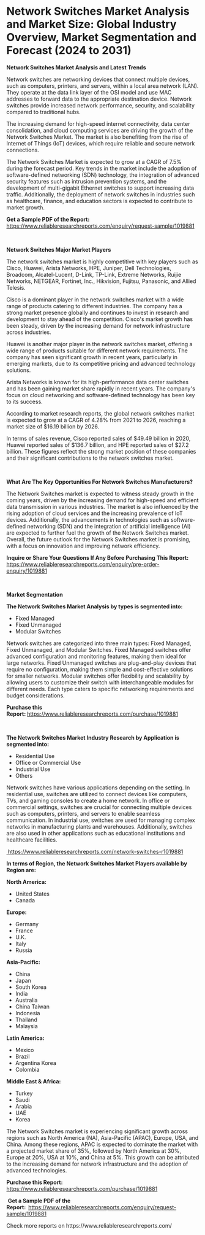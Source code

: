 <p><h1>Network Switches Market Analysis and Market Size: Global Industry Overview, Market Segmentation and Forecast (2024 to 2031)</h1></p><p><strong>Network Switches Market Analysis and Latest Trends</strong></p>
<p><p>Network switches are networking devices that connect multiple devices, such as computers, printers, and servers, within a local area network (LAN). They operate at the data link layer of the OSI model and use MAC addresses to forward data to the appropriate destination device. Network switches provide increased network performance, security, and scalability compared to traditional hubs.</p><p>The increasing demand for high-speed internet connectivity, data center consolidation, and cloud computing services are driving the growth of the Network Switches Market. The market is also benefiting from the rise of Internet of Things (IoT) devices, which require reliable and secure network connections.</p><p>The Network Switches Market is expected to grow at a CAGR of 7.5% during the forecast period. Key trends in the market include the adoption of software-defined networking (SDN) technology, the integration of advanced security features such as intrusion prevention systems, and the development of multi-gigabit Ethernet switches to support increasing data traffic. Additionally, the deployment of network switches in industries such as healthcare, finance, and education sectors is expected to contribute to market growth.</p></p>
<p><strong>Get a Sample PDF of the Report:&nbsp;</strong> <a href="https://www.reliableresearchreports.com/enquiry/request-sample/1019881">https://www.reliableresearchreports.com/enquiry/request-sample/1019881</a></p>
<p>&nbsp;</p>
<p><strong>Network Switches Major Market Players</strong></p>
<p><p>The network switches market is highly competitive with key players such as Cisco, Huawei, Arista Networks, HPE, Juniper, Dell Technologies, Broadcom, Alcatel-Lucent, D-Link, TP-Link, Extreme Networks, Ruijie Networks, NETGEAR, Fortinet, Inc., Hikvision, Fujitsu, Panasonic, and Allied Telesis. </p><p>Cisco is a dominant player in the network switches market with a wide range of products catering to different industries. The company has a strong market presence globally and continues to invest in research and development to stay ahead of the competition. Cisco's market growth has been steady, driven by the increasing demand for network infrastructure across industries.</p><p>Huawei is another major player in the network switches market, offering a wide range of products suitable for different network requirements. The company has seen significant growth in recent years, particularly in emerging markets, due to its competitive pricing and advanced technology solutions.</p><p>Arista Networks is known for its high-performance data center switches and has been gaining market share rapidly in recent years. The company's focus on cloud networking and software-defined technology has been key to its success.</p><p>According to market research reports, the global network switches market is expected to grow at a CAGR of 4.28% from 2021 to 2026, reaching a market size of $16.19 billion by 2026.</p><p>In terms of sales revenue, Cisco reported sales of $49.49 billion in 2020, Huawei reported sales of $136.7 billion, and HPE reported sales of $27.2 billion. These figures reflect the strong market position of these companies and their significant contributions to the network switches market.</p></p>
<p>&nbsp;</p>
<p><strong>What Are The Key Opportunities For Network Switches Manufacturers?</strong></p>
<p><p>The Network Switches market is expected to witness steady growth in the coming years, driven by the increasing demand for high-speed and efficient data transmission in various industries. The market is also influenced by the rising adoption of cloud services and the increasing prevalence of IoT devices. Additionally, the advancements in technologies such as software-defined networking (SDN) and the integration of artificial intelligence (AI) are expected to further fuel the growth of the Network Switches market. Overall, the future outlook for the Network Switches market is promising, with a focus on innovation and improving network efficiency.</p></p>
<p><strong>Inquire or Share Your Questions If Any Before Purchasing This Report:</strong> <a href="https://www.reliableresearchreports.com/enquiry/pre-order-enquiry/1019881">https://www.reliableresearchreports.com/enquiry/pre-order-enquiry/1019881</a></p>
<p>&nbsp;</p>
<p><strong>Market Segmentation</strong></p>
<p><strong>The Network Switches Market Analysis by types is segmented into:</strong></p>
<p><ul><li>Fixed Managed</li><li>Fixed Unmanaged</li><li>Modular Switches</li></ul></p>
<p><p>Network switches are categorized into three main types: Fixed Managed, Fixed Unmanaged, and Modular Switches. Fixed Managed switches offer advanced configuration and monitoring features, making them ideal for large networks. Fixed Unmanaged switches are plug-and-play devices that require no configuration, making them simple and cost-effective solutions for smaller networks. Modular switches offer flexibility and scalability by allowing users to customize their switch with interchangeable modules for different needs. Each type caters to specific networking requirements and budget considerations.</p></p>
<p><strong>Purchase this Report:&nbsp;</strong><a href="https://www.reliableresearchreports.com/purchase/1019881">https://www.reliableresearchreports.com/purchase/1019881</a></p>
<p>&nbsp;</p>
<p><strong>The Network Switches Market Industry Research by Application is segmented into:</strong></p>
<p><ul><li>Residential Use</li><li>Office or Commercial Use</li><li>Industrial Use</li><li>Others</li></ul></p>
<p><p>Network switches have various applications depending on the setting. In residential use, switches are utilized to connect devices like computers, TVs, and gaming consoles to create a home network. In office or commercial settings, switches are crucial for connecting multiple devices such as computers, printers, and servers to enable seamless communication. In industrial use, switches are used for managing complex networks in manufacturing plants and warehouses. Additionally, switches are also used in other applications such as educational institutions and healthcare facilities.</p></p>
<p><a href="https://www.reliableresearchreports.com/network-switches-r1019881">&nbsp;https://www.reliableresearchreports.com/network-switches-r1019881</a></p>
<p><strong>In terms of Region, the Network Switches Market Players available by Region are:</strong></p>
<p>
    <p> <strong> North America: </strong>
        <ul>
            <li>United States</li>
            <li>Canada</li>
        </ul>
        </p> 
    <p> <strong> Europe: </strong>
        <ul>
            <li>Germany</li>
            <li>France</li>
            <li>U.K.</li>
            <li>Italy</li>
            <li>Russia</li>
        </ul>
        </p> 
    <p> <strong> Asia-Pacific: </strong>
        <ul>
            <li>China</li>
            <li>Japan</li>
            <li>South Korea</li>
            <li>India</li>
            <li>Australia</li>
            <li>China Taiwan</li>
            <li>Indonesia</li>
            <li>Thailand</li>
            <li>Malaysia</li>
        </ul>
        </p> 
    <p> <strong> Latin America: </strong>
        <ul>
            <li>Mexico</li>
            <li>Brazil</li>
            <li>Argentina Korea</li>
            <li>Colombia</li>
        </ul>
        </p> 
    <p> <strong> Middle East & Africa: </strong>
        <ul>
            <li>Turkey</li>
            <li>Saudi</li>
            <li>Arabia</li>
            <li>UAE</li>
            <li>Korea</li>
        </ul>
    </p>
    </p>
<p><p>The Network Switches market is experiencing significant growth across regions such as North America (NA), Asia-Pacific (APAC), Europe, USA, and China. Among these regions, APAC is expected to dominate the market with a projected market share of 35%, followed by North America at 30%, Europe at 20%, USA at 10%, and China at 5%. This growth can be attributed to the increasing demand for network infrastructure and the adoption of advanced technologies.</p></p>
<p><strong>Purchase this Report: </strong><a href="https://www.reliableresearchreports.com/purchase/1019881">https://www.reliableresearchreports.com/purchase/1019881</a></p>
<p>&nbsp;<strong>Get a Sample PDF of the Report:&nbsp;&nbsp;</strong><a href="https://www.reliableresearchreports.com/enquiry/request-sample/1019881">https://www.reliableresearchreports.com/enquiry/request-sample/1019881</a></p>
<p><strong></strong></p>
<p>Check more reports on https://www.reliableresearchreports.com/</p>